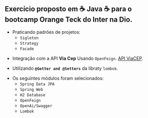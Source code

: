 ## Exercício proposto em :coffee: Java :coffee: para o bootcamp Orange Teck do Inter na Dio.

- Praticando padrões de projetos:
  * `Sigleton`
  * `Strategy`
  * `Facade`
 
* Integração com a API **Via Cep** Usando `OpenFeign`.
[API ViaCEP](https://viacep.com.br/).

- Utilizando **`@Getter and @Setters`** da libraty `lombok`.

 * Os seguintes módulos foram selecionados:
   - `Spring Data JPA`
   - `Spring Web`
   - `H2 Database`
   - `OpenFeign`
   - `OpenAi/Swagger`
   - `Lombok`
